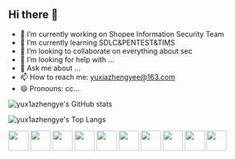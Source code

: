 ## Hi there 👋

<!--
**yux1azhengye/yux1azhengye** is a ✨ _special_ ✨ repository because its `README.md` (this file) appears on your GitHub profile.

Here are some ideas to get you started:
-->

- 🔭 I’m currently working on Shopee Information Security Team
- 🌱 I’m currently learning SDLC&PENTEST&TIMS
- 👯 I’m looking to collaborate on everything about sec
- 🤔 I’m looking for help with ...
- 💬 Ask me about ...
- 📫 How to reach me: yuxiazhengyee@163.com
- 😄 Pronouns: cc...

![yux1azhengye's GitHub stats](https://github-readme-stats.vercel.app/api?username=yux1azhengye&show_icons=true&theme=radical)

![yux1azhengye's Top Langs](https://github-readme-stats.vercel.app/api/top-langs/?username=yux1azhengye&hide_title=true&hide_border=true&layout=compact&bg_color=0,73FA79,73FDFF,D783FF&theme=graywhite&locale=cn)

<p align="left">
  <img src="https://cdn.jsdelivr.net/gh/devicons/devicon/icons/python/python-original.svg" height="40"/>
  <img src="https://cdn.jsdelivr.net/gh/devicons/devicon/icons/java/java-original.svg" height="40"/>
  <img src="https://cdn.jsdelivr.net/gh/devicons/devicon/icons/javascript/javascript-original.svg" height="40"/>
  <img src="https://cdn.jsdelivr.net/gh/devicons/devicon/icons/html5/html5-original.svg" height="40"/>
  <img src="https://cdn.jsdelivr.net/gh/devicons/devicon/icons/css3/css3-original.svg" height="40"/>
  <img src="https://cdn.jsdelivr.net/gh/devicons/devicon/icons/linux/linux-original.svg" height="40"/>
  <img src="https://cdn.jsdelivr.net/gh/devicons/devicon/icons/bash/bash-original.svg" height="40"/>
  <img src="https://cdn.jsdelivr.net/gh/devicons/devicon/icons/docker/docker-original.svg" height="40"/>
  <img src="https://cdn.jsdelivr.net/gh/devicons/devicon/icons/git/git-original.svg" height="40"/>
  <img src="https://cdn.jsdelivr.net/gh/devicons/devicon/icons/github/github-original.svg" height="40"/>
</p>
